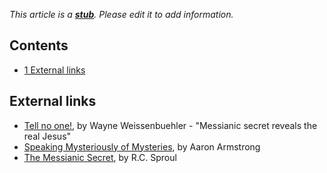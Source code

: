 *This article is a **[stub](http://www.theopedia.com/Category:Theopedia_stubs "Category:Theopedia stubs")**. Please edit it to add information.*
## Contents

-   [1 External links](#External_links)



## External links

-   [Tell no one!](http://www.thelutheran.org/article/article.cfm?article_id=4093),
    by Wayne Weissenbuehler - "Messianic secret reveals the real Jesus"
-   [Speaking Mysteriously of Mysteries](http://thegospelcoalition.org/blogs/tgc/2011/06/13/speaking-mysteriously-of-mysteries/),
    by Aaron Armstrong
-   [The Messianic Secret](http://www.ligonier.org/learn/devotionals/messianic-secret/),
    by R.C. Sproul



